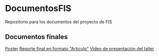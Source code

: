 # DocumentosFIS
Repositorio para los documentos del proyecto de FIS

## Documentos finales
[Poster](https://github.com/HectorCosgalla/DocumentosFIS/blob/master/Productos%20Finales/%E2%80%9CTaller%20de%20softs%20skills%20de%20Ingenieros%20de%20Software_%20La%20comunicaci%C3%B3n%E2%80%9D.%20Infographics.pdf)
[Reporte final en formato "Articulo"](https://github.com/HectorCosgalla/DocumentosFIS/blob/master/Productos%20Finales/%E2%80%9CTaller%20de%20softs%20skills%20de%20Ingenieros%20de%20Software_%20La%20comunicaci%C3%B3n%E2%80%9D.%20%20.pdf)
[Video de presentación del taller](https://youtu.be/3Wv-T26oexg)
